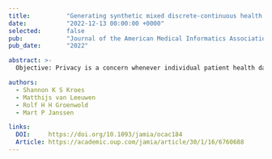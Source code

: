 ```yaml
---
title:          "Generating synthetic mixed discrete-continuous health records with mixed sum-product networks"
date:           "2022-12-13 00:00:00 +0000"
selected:       false
pub:            "Journal of the American Medical Informatics Association (JAMIA)"
pub_date:       "2022"

abstract: >-
  Objective: Privacy is a concern whenever individual patient health data is exchanged for scientific research. We propose using mixed sum-product networks (MSPNs) as private representations of data and take samples from the network to generate synthetic data that can be shared for subsequent statistical analysis. This anonymization method was evaluated with respect to privacy and information loss.

authors:
  - Shannon K S Kroes
  - Matthijs van Leeuwen
  - Rolf H H Groenwold
  - Mart P Janssen

links:
  DOI:     https://doi.org/10.1093/jamia/ocac184
  Article: https://academic.oup.com/jamia/article/30/1/16/6760688
---
```

